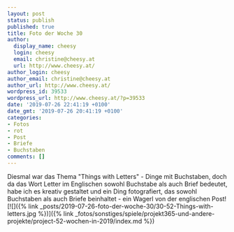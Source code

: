 ```yaml
---
layout: post
status: publish
published: true
title: Foto der Woche 30
author:
  display_name: cheesy
  login: cheesy
  email: christine@cheesy.at
  url: http://www.cheesy.at/
author_login: cheesy
author_email: christine@cheesy.at
author_url: http://www.cheesy.at/
wordpress_id: 39533
wordpress_url: http://www.cheesy.at/?p=39533
date: '2019-07-26 22:41:19 +0100'
date_gmt: '2019-07-26 20:41:19 +0100'
categories:
- Fotos
- rot
- Post
- Briefe
- Buchstaben
comments: []
---
```

Diesmal war das Thema "Things with Letters" - Dinge mit Buchstaben, doch da das Wort Letter im Englischen sowohl Buchstabe als auch Brief bedeutet, habe ich es kreativ gestaltet und ein Ding fotografiert, das sowohl Buchstaben als auch Briefe beinhaltet - ein Wagerl von der englischen Post!
[![]({% link _posts/2019-07-26-foto-der-woche-30/30-52-Things-with-letters.jpg %})]({% link _fotos/sonstiges/spiele/projekt365-und-andere-projekte/project-52-wochen-in-2019/index.md %})
